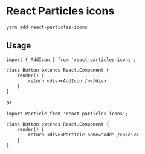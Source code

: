 # React Particles icons

```
yarn add react-particles-icons
```

## Usage

```
import { AddIcon } from 'react-particles-icons';

class Button extends React.Component {
    render() {
        return <div><AddIcon /></div>
    }
}
```

or

```
import Particle from 'react-particles-icons';

class Button extends React.Component {
    render() {
        return <div><Particle name="add" /></div>
    }
}
```
